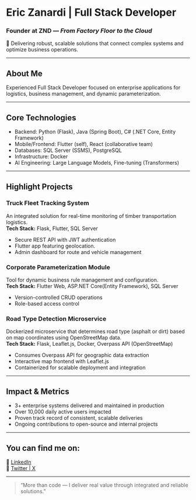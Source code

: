 # Eric Zanardi | Full Stack Developer
### Founder at ZND — *From Factory Floor to the Cloud*

🚀 Delivering robust, scalable solutions that connect complex systems and optimize business operations.

---

## About Me

Experienced Full Stack Developer focused on enterprise applications for logistics, business management, and dynamic parameterization.

---

## Core Technologies

- Backend: Python (Flask), Java (Spring Boot), C# (.NET Core, Entity Framework)  
- Mobile/Frontend: Flutter (self), React (collaborative team)
- Databases: SQL Server (SSMS), PostgreSQL  
- Infrastructure: Docker
- AI Engineering: Large Language Models, Fine-tuning (Transformers)

---

## Highlight Projects

### Truck Fleet Tracking System  
An integrated solution for real-time monitoring of timber transportation logistics.  
**Tech Stack:** Flask, Flutter, SQL Server  
- Secure REST API with JWT authentication  
- Flutter app featuring geolocation.
- Admin dashboard for route and vehicle management  

### Corporate Parameterization Module  
Tool for dynamic business rule management and configuration.  
**Tech Stack:** Flutter Web, ASP.NET Core(Entity Framework), SQL Server  
- Version-controlled CRUD operations  
- Role-based access control  

### Road Type Detection Microservice  
Dockerized microservice that determines road type (asphalt or dirt) based on map coordinates using OpenStreetMap data.  
**Tech Stack:** Flask, Leaflet.js, Docker, Overpass API (OpenStreetMap)  
- Consumes Overpass API for geographic data extraction  
- Interactive map frontend with Leaflet.js  
- Containerized for scalable deployment and integration  

---

## Impact & Metrics

- 3+ enterprise systems delivered and maintained in production  
- Over 10,000 daily active users impacted  
- Proven track record of consistent, scalable deliveries  
- Ongoing contributions to open-source and internal projects  

---

## You can find me on:

🔗 [LinkedIn](https://linkedin.com/in/ericzanardi)  
🔗 [Twitter | X](https://x.com/ericznd)

---

> “More than code — I deliver real value through integrated and reliable solutions.”

